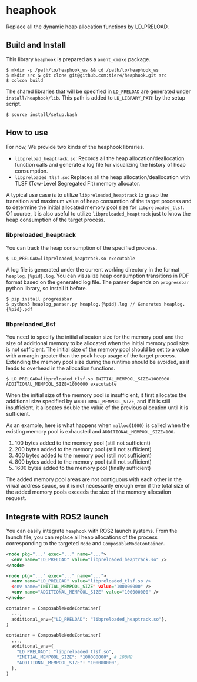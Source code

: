 # heaphook
Replace all the dynamic heap allocation functions by LD_PRELOAD.

## Build and Install
This library `heaphook` is prepared as a `ament_cmake` package.
```
$ mkdir -p /path/to/heaphook_ws && cd /path/to/heaphook_ws
$ mkdir src & git clone git@github.com:tier4/heaphook.git src
$ colcon build
```
The shared libraries that will be specified in `LD_PRELOAD` are generated under `install/heaphook/lib`.
This path is added to `LD_LIBRARY_PATH` by the setup script.
```
$ source install/setup.bash
```

## How to use
For now, We provide two kinds of the heaphook libraries.
- `libpreload_heaptrack.so`: Records all the heap allocation/deallocation function calls and generate a log file for visualizing the history of heap consumption.
- `libpreloaded_tlsf.so`: Replaces all the heap allocation/deallocation with TLSF (Tow-Level Segregated Fit) memory allocator.

A typical use case is to utilize `libpreloaded_heaptrack` to grasp the transition and maximum value of heap consumtion of the target process
and to determine the initial allocated memory pool size for `libpreloaded_tlsf`.
Of cource, it is also useful to utilize `libpreloaded_heaptrack` just to know the heap consumption of the target process.

### libpreloaded_heaptrack
You can track the heap consumption of the specified process.
```
$ LD_PRELOAD=libpreloaded_heaptrack.so executable
```
A log file is generated under the current working directory in the format `heaplog.{%pid}.log`.
You can visualize heap consumption transitions in PDF format based on the generated log file.
The parser depends on `progressbar` python library, so install it before.
```
$ pip install progressbar
$ python3 heaplog_parser.py heaplog.{%pid}.log // Generates heaplog.{%pid}.pdf
```


### libpreloaded_tlsf
You need to specify the initial allocaton size for the memory pool and the size of additional memory to be allocated
when the initial memory pool size is not sufficient.
The initial size of the memory pool should be set to a value with a margin greater than the peak heap usage of the target process.
Extending the memory pool size during the runtime should be avoided, as it leads to overhead in the allocation functions.
```
$ LD_PRELOAD=libpreloaded_tlsf.so INITIAL_MEMPOOL_SIZE=1000000 ADDITIONAL_MEMPOOL_SIZE=1000000 executable
```

When the initial size of the memory pool is insufficient, it first allocates the additional size specified by `ADDITIONAL_MEMPOOL_SIZE`,
and if it is still insufficient, it allocates double the value of the previous allocation until it is sufficient.

As an example, here is what happens when `malloc(1000)` is called when the existing memory pool is exhausted and `ADDITIONAL_MEMPOOL_SIZE=100`.
1. 100 bytes added to the memory pool (still not sufficient)
2. 200 bytes added to the memory pool (still not sufficient)
3. 400 bytes added to the memory pool (still not sufficient)
4. 800 bytes added to the memory pool (still not sufficient)
5. 1600 bytes added to the memory pool (finally sufficient)

The added memory pool areas are not contiguous with each other in the virual address space,
so it is not necessarily enough even if the total size of the added memory pools exceeds the size of the memory allocation request. 

## Integrate with ROS2 launch
You can easily integrate `heaphook` with ROS2 launch systems.
From the launch file, you can replace all heap allocations of the process corresponding to the targeted `Node` and `ComposableNodeContainer`.

```xml
<node pkg="..." exec="..." name="...">
  <env name="LD_PRELOAD" value="libpreloaded_heaptrack.so" />
</node>
```

```xml
<node pkg="..." exec="..." name="...">
  <env name="LD_PRELOAD" value="libpreloaded_tlsf.so />
  <env name="INITIAL_MEMPOOL_SIZE" value="100000000" />
  <env name="ADDITIONAL_MEMPOOL_SIZE" value="100000000" />
</node>
```

```python
container = ComposableNodeContainer(
  ...,
  additional_env={"LD_PRELOAD": "libpreloaded_heaptrack.so"},
)
```

```python
container = ComposableNodeContainer(
  ...,
  additional_env={
    "LD_PRELOAD": "libpreloaded_tlsf.so",
    "INITIAL_MEMPOOL_SIZE": "100000000", # 100MB
    "ADDITIONAL_MEMPOOL_SIZE": "100000000",
  },
)
```

